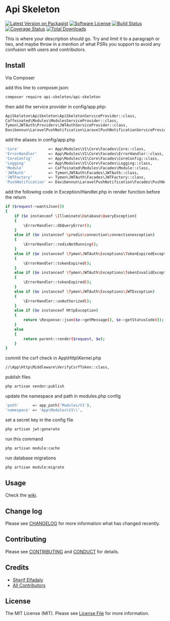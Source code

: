 # Api Skeleton

[![Latest Version on Packagist][ico-version]][link-packagist]
[![Software License][ico-license]](LICENSE.md)
[![Build Status][ico-scrutinizer-build]][link-scrutinizer-build]
[![Coverage Status][ico-scrutinizer]][link-scrutinizer]
[![Total Downloads][ico-downloads]][link-downloads]

This is where your description should go. Try and limit it to a paragraph or two, and maybe throw in a mention of what
PSRs you support to avoid any confusion with users and contributors.

## Install

Via Composer

add this line to composer.json:
``` bash
composer require api-skeleton/api-skeleton
```
then add the service provider in config/app.php:

``` bash
ApiSkeleton\ApiSkeleton\ApiSkeletonServiceProvider::class,
Caffeinated\Modules\ModulesServiceProvider::class,
Tymon\JWTAuth\Providers\JWTAuthServiceProvider::class,
Davibennun\LaravelPushNotification\LaravelPushNotificationServiceProvider::class,
```
add the aliases in config/app.php

``` bash
'Core'             => App\Modules\V1\Core\Facades\Core::class,
'ErrorHandler'     => App\Modules\V1\Core\Facades\ErrorHandler::class,
'CoreConfig'       => App\Modules\V1\Core\Facades\CoreConfig::class,
'Logging'          => App\Modules\V1\Core\Facades\Logging::class,
'Module'           => Caffeinated\Modules\Facades\Module::class,
'JWTAuth'          => Tymon\JWTAuth\Facades\JWTAuth::class,
'JWTFactory'       => Tymon\JWTAuth\Facades\JWTFactory::class,
'PushNotification' => Davibennun\LaravelPushNotification\Facades\PushNotification::class,
```

add the following code in Exception/Handler.php in render function before the return

``` bash
if ($request->wantsJson())
{
    if ($e instanceof \Illuminate\Database\QueryException) 
    {
        \ErrorHandler::dbQueryError();
    }
    else if ($e instanceof \predis\connection\connectionexception) 
    {
        \ErrorHandler::redisNotRunning();
    }
    else if ($e instanceof \Tymon\JWTAuth\Exceptions\TokenExpiredException) 
    {
        \ErrorHandler::tokenExpired();
    } 
    else if ($e instanceof \Tymon\JWTAuth\Exceptions\TokenInvalidException) 
    {
        \ErrorHandler::tokenExpired();
    }
    else if ($e instanceof \Tymon\JWTAuth\Exceptions\JWTException) 
    {
        \ErrorHandler::unAuthorized();
    }
    else if ($e instanceof HttpException) 
    {
        return \Response::json($e->getMessage(), $e->getStatusCode());   
    }
    else
    {
        return parent::render($request, $e);
    }
}
```
commit the csrf check in App\Http\Kernel.php

``` bash
//\App\Http\Middleware\VerifyCsrfToken::class,
```
publish files

``` bash
php artisan vendor:publish
```

update the namespace and path in modules.php config

``` bash
'path'      => app_path('Modules/V1'),
'namespace' => 'App\Modules\V1\\',
```

set a secret key in the config file
``` bash
php artisan jwt:generate
```

run this command
``` bash
php artisan module:cache
```

run database migrations
``` bash
php artisan module:migrate
```

## Usage
Check the [wiki][link-wiki].

## Change log

Please see [CHANGELOG](CHANGELOG.md) for more information what has changed recently.

## Contributing

Please see [CONTRIBUTING](CONTRIBUTING.md) and [CONDUCT](CONDUCT.md) for details.

## Credits

- [Sherif Elfadaly][link-author]
- [All Contributors][link-contributors]

## License

The MIT License (MIT). Please see [License File](LICENSE.md) for more information.

[ico-version]: https://img.shields.io/packagist/v/api-skeleton/api-skeleton.svg?style=flat-square
[ico-license]: https://img.shields.io/badge/license-MIT-brightgreen.svg?style=flat-square
[ico-scrutinizer-build]: https://scrutinizer-ci.com/g/SherifElfadaly/Laravel-Api-Skeleton/badges/build.png?b=master
[ico-scrutinizer]: https://scrutinizer-ci.com/g/SherifElfadaly/Laravel-Api-Skeleton/badges/quality-score.png?b=master
[ico-downloads]: https://img.shields.io/packagist/dt/api-skeleton/api-skeleton.svg?style=flat-square

[link-packagist]: https://packagist.org/packages/api-skeleton/api-skeleton
[link-scrutinizer-build]: https://scrutinizer-ci.com/g/SherifElfadaly/Laravel-Api-Skeleton/
[link-scrutinizer]: https://scrutinizer-ci.com/g/SherifElfadaly/Laravel-Api-Skeleton/code-structure
[link-downloads]: https://packagist.org/packages/api-skeleton/api-skeleton
[link-author]: https://github.com/SherifElfadaly
[link-contributors]: ../../contributors 
[link-wiki]: https://github.com/SherifElfadaly/Laravel-Api-Skeleton/wiki